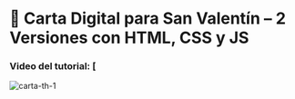 # 💌 Carta Digital para San Valentín – 2 Versiones con HTML, CSS y JS 
### Video del tutorial: [

![carta-th-1](https://github.com/user-attachments/assets/226b6d0f-90b9-4f90-8c5e-75f372481e22)
